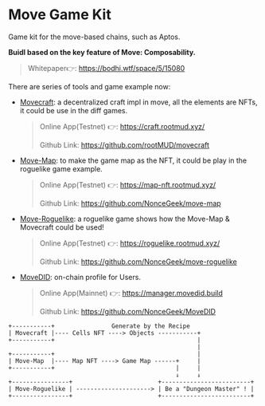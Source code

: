 # Move Game Kit

Game kit for the move-based chains, such as Aptos.

**Buidl based on the key feature of Move: Composability.**

> Whitepaper👉: https://bodhi.wtf/space/5/15080

There are series of tools and game example now:

* [Movecraft](https://github.com/rootMUD/movecraft): a decentralized craft impl in move, all the elements are NFTs, it could be use in the diff games.

  > Online App(Testnet) 👉: https://craft.rootmud.xyz/
  > 
  > Github Link: https://github.com/rootMUD/movecraft

* [Move-Map](https://github.com/NonceGeek/move-map): to make the game map as the NFT, it could be play in the roguelike game example.

  > Online App(Testnet) 👉: https://map-nft.rootmud.xyz/
  >
  > Github Link: https://github.com/NonceGeek/move-map

* [Move-Roguelike](https://github.com/NonceGeek/move-roguelike): a roguelike game shows how the Move-Map & Movecraft could be used!

  > Online App(Testnet) 👉: https://roguelike.rootmud.xyz/
  >
  > Github Link: https://github.com/NonceGeek/move-roguelike
  
* [MoveDID](https://github.com/NonceGeek/MoveDID): on-chain profile for Users.

  > Online App(Mainnet) 👉: https://manager.movedid.build
  >
  > Github Link: https://github.com/NonceGeek/MoveDID

```
+-----------+                Generate by the Recipe
| Movecraft |---- Cells NFT ----> Objects -----------+
+-----------+                                        |
                                                     |
+-----------+                                        |
| Move-Map  |---- Map NFT ----> Game Map ------+     |
+-----------+                                  |     |
                                               ↓     ↓
+----------------+                        +-------------------------+                      
| Move-Roguelike | ---------------------> | Be a "Dungeon Master" ! |
+----------------+                        +-------------------------+
```
